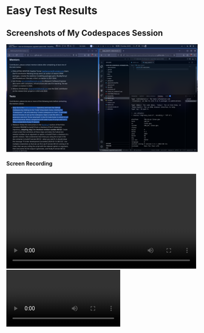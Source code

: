 # Easy Test Results

## Screenshots of My Codespaces Session

![screenshot](screenshots/1.png)

#### Screen Recording
<video src="./screenshots/0.mp4" controls width=500></video>
![Screen Recording](screenshots/0.mp4)
